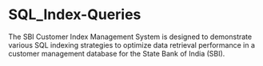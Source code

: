 # SQL_Index-Queries
The SBI Customer Index Management System is designed to demonstrate various SQL indexing strategies to optimize data retrieval performance in a customer management database for the State Bank of India (SBI).
